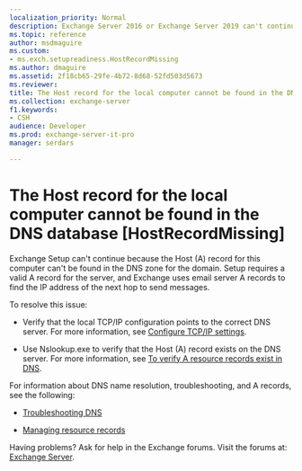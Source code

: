 ```yaml
---
localization_priority: Normal
description: Exchange Server 2016 or Exchange Server 2019 can't continue because the target server's A record is missing from DNS.
ms.topic: reference
author: msdmaguire
ms.custom:
- ms.exch.setupreadiness.HostRecordMissing
ms.author: dmaguire
ms.assetid: 2f18cb65-29fe-4b72-8d68-52fd503d5673
ms.reviewer: 
title: The Host record for the local computer cannot be found in the DNS database [HostRecordMissing]
ms.collection: exchange-server
f1.keywords:
- CSH
audience: Developer
ms.prod: exchange-server-it-pro
manager: serdars

---
```


# The Host record for the local computer cannot be found in the DNS database [HostRecordMissing]

Exchange Setup can't continue because the Host (A) record for this computer can't be found in the DNS zone for the domain. Setup requires a valid A record for the server, and Exchange uses email server A records to find the IP address of the next hop to send messages.

To resolve this issue:

- Verify that the local TCP/IP configuration points to the correct DNS server. For more information, see [Configure TCP/IP settings](https://docs.microsoft.com/previous-versions/windows/it-pro/windows-server-2008-R2-and-2008/cc731673(v=ws.10)).

- Use Nslookup.exe to verify that the Host (A) record exists on the DNS server. For more information, see [To verify A resource records exist in DNS](https://docs.microsoft.com/previous-versions/orphan-topics/ws.10/cc772976(v=ws.10)).

For information about DNS name resolution, troubleshooting, and A records, see the following:

- [Troubleshooting DNS](https://docs.microsoft.com/previous-versions/windows/it-pro/windows-server-2008-R2-and-2008/cc753041(v=ws.11))

- [Managing resource records](https://docs.microsoft.com/previous-versions/windows/it-pro/windows-server-2008-R2-and-2008/cc754308(v=ws.11))

Having problems? Ask for help in the Exchange forums. Visit the forums at: [Exchange Server](https://go.microsoft.com/fwlink/p/?linkId=60612).
